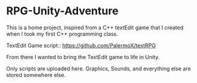 # RPG-Unity-Adventure

This is a home project, inspired from a C++ textEdit game that I created when I took my first C++ programming class. 

TextEdit Game script::  https://github.com/PalermoX/textRPG

From there I wanted to bring the TextEdit game to life in Unity. 

Only scripts are uploaded here. Graphics, Sounds, and everything else are stored somewhere else. 



